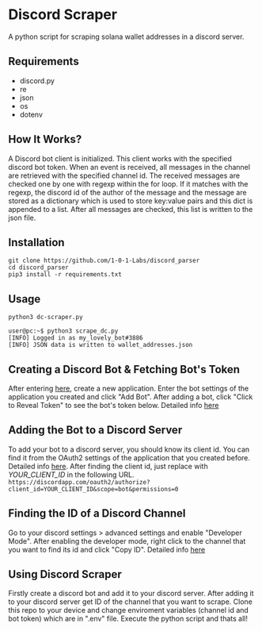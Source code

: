 # Discord Scraper

A python script for scraping solana wallet addresses in a discord server.

## Requirements
- discord.py
- re
- json
- os
- dotenv


## How It Works?
A Discord bot client is initialized. This client works with the specified discord bot token. When an event is received, all messages in the channel are retrieved with the specified channel id. The received messages are checked one by one with regexp within the for loop. If it matches with the regexp, the discord id of the author of the message and the message are stored as a dictionary which is used to store key:value pairs and this dict is appended to a list. After all messages are checked, this list is written to the json file.




## Installation
```
git clone https://github.com/1-0-1-Labs/discord_parser
cd discord_parser
pip3 install -r requirements.txt
```

## Usage
```python3 dc-scraper.py```
```
user@pc:~$ python3 scrape_dc.py 
[INFO] Logged in as my_lovely_bot#3886
[INFO] JSON data is written to wallet_addresses.json
```

## Creating a Discord Bot & Fetching Bot's Token
After entering [here](http://discordapp.com/developers/applications), create a new application. Enter the bot settings of the application you created and click "Add Bot". After adding a bot, click "Click to Reveal Token" to see the bot's token below. Detailed info [here](https://realpython.com/how-to-make-a-discord-bot-python/#creating-an-application)

## Adding the Bot to a Discord Server
To add your bot to a discord server, you should know its client id. You can find it from the OAuth2 settings of the application that you created before. Detailed info [here](https://www.alphr.com/add-bots-discord-server/). After finding the client id, just replace with *YOUR_CLIENT_ID* in the following URL.
```https://discordapp.com/oauth2/authorize?client_id=YOUR_CLIENT_ID&scope=bot&permissions=0```

## Finding the ID of a Discord Channel
Go to your discord settings > advanced settings and enable "Developer Mode". After enabling the developer mode, right click to the channel that you want to find its id and click "Copy ID". Detailed info [here](https://www.swipetips.com/how-to-get-channel-id-in-discord/)

## Using Discord Scraper 
Firstly create a discord bot and add it to your discord server. After adding it to your discord server get ID of the channel that you want to scrape. Clone this repo to your device and change enviroment variables (channel id and bot token) which are in ".env" file. Execute the python script and thats all!

